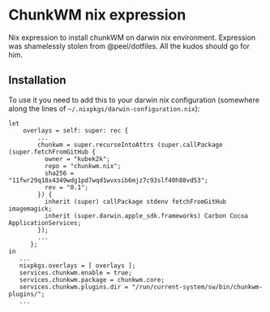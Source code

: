 # ChunkWM nix expression

Nix expression to install chunkWM on darwin nix environment. 
Expression was shamelessly stolen from @peel/dotfiles. All the kudos should go for him.

## Installation

To use it you need to add this to your darwin nix configuration 
(somewhere along the lines of `~/.nixpkgs/darwin-configuration.nix`):

```
let 
    overlays = self: super: rec {
        ...
        chunkwm = super.recurseIntoAttrs (super.callPackage (super.fetchFromGitHub {
          owner = "kubek2k";
          repo = "chunkwm.nix";
          sha256 = "11fwr29q18x4349wdg1pd7wqd1wvxsib6mjz7c93slf40h88vd53";
          rev = "0.1";
        }) {
          inherit (super) callPackage stdenv fetchFromGitHub imagemagick;
          inherit (super.darwin.apple_sdk.frameworks) Carbon Cocoa ApplicationServices;
        });
        ...
      };
in
   ...
   nixpkgs.overlays = [ overlays ];
   services.chunkwm.enable = true;
   services.chunkwm.package = chunkwm.core;
   services.chunkwm.plugins.dir = "/run/current-system/sw/bin/chunkwm-plugins/";
   ...
```

